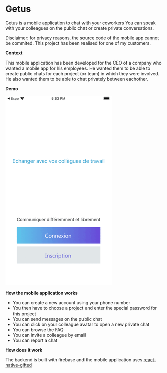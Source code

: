 # Getus

Getus is a mobile application to chat with your coworkers
You can speak with your colleagues on the public chat or create private conversations.

Disclaimer: for privacy reasons, the source code of the mobile app cannot be commited.
This project has been realised for one of my customers.

**Context**

This mobile application has been developed for the CEO of a company who wanted a mobile app for his employees.
He wanted them to be able to create public chats for each project (or team) in which they were involved.
He also wanted them to be able to chat privately between eachother.

**Demo**

![getus animation](demo/animation.gif)

**How the mobile application works**

- You can create a new account using your phone number
- You then have to choose a project and enter the special password for this project
- You can send messages on the public chat
- You can click on your colleague avatar to open a new private chat
- You can browse the FAQ
- You can invite a colleague by email
- You can report a chat

**How does it work**

The backend is built with firebase and the mobile application uses <a id="raw-url" href="https://github.com/FaridSafi/react-native-gifted-chat">react-native-gifted</a>
